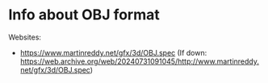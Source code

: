 # Info about OBJ format

Websites:
- https://www.martinreddy.net/gfx/3d/OBJ.spec (If down: https://web.archive.org/web/20240731091045/http://www.martinreddy.net/gfx/3d/OBJ.spec)